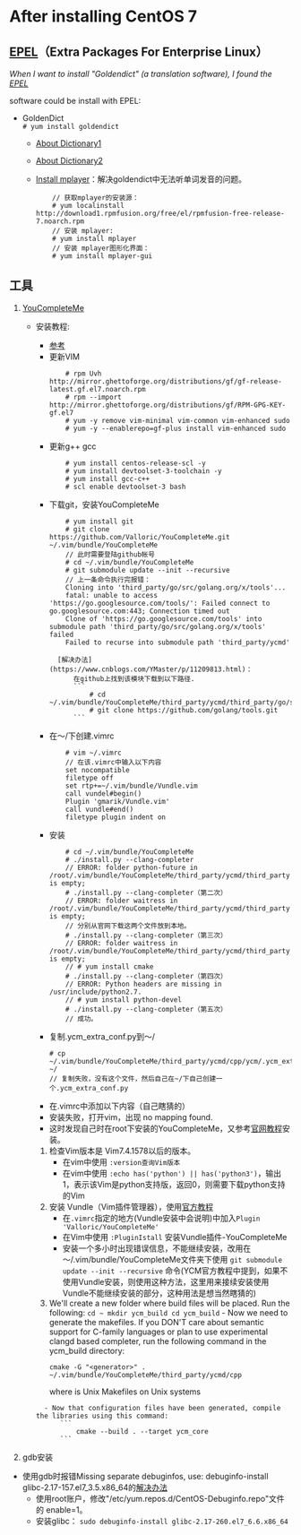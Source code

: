 # After installing CentOS 7

## [EPEL](https://fedoraproject.org/wiki/EPEL)（Extra Packages For Enterprise Linux）
*When I want to install "Goldendict" (a translation software), I found the [EPEL](https://fedoraproject.org/wiki/EPEL)*

software could be install with EPEL:
- GoldenDict  
    ``` # yum install goldendict ```  
    - [About Dictionary1](http://blog.sina.com.cn/s/blog_933b54980102x6hr.html)  
    - [About Dictionary2](https://forum.ubuntu.org.cn/viewtopic.php?f=95&t=265588)
    - [Install mplayer](https://baijiahao.baidu.com/s?id=1598526149664765152&wfr=spider&for=pc)：解决goldendict中无法听单词发音的问题。
    
        ``` 
            // 获取mplayer的安装源：
            # yum localinstall http://download1.rpmfusion.org/free/el/rpmfusion-free-release-7.noarch.rpm
            // 安装 mplayer:
            # yum install mplayer
            // 安装 mplayer图形化界面：
            # yum install mplayer-gui
        ```
## 工具
1. [YouCompleteMe](https://github.com/ycm-core/YouCompleteMe)
    - 安装教程:
        - [参考](https://blog.csdn.net/fakine/article/details/91306166)
        - 更新VIM
            ``` 
                # rpm Uvh http://mirror.ghettoforge.org/distributions/gf/gf-release-latest.gf.el7.noarch.rpm
                # rpm --import http://mirror.ghettoforge.org/distributions/gf/RPM-GPG-KEY-gf.el7
                # yum -y remove vim-minimal vim-common vim-enhanced sudo
                # yum -y --enablerepo=gf-plus install vim-enhanced sudo
            ```
        - 更新g++ gcc
            ```
                # yum install centos-release-scl -y
                # yum install devtoolset-3-toolchain -y
                # yum install gcc-c++
                # scl enable devtoolset-3 bash
            ```
        - 下载git，安装YouCompleteMe
            ```
                # yum install git
                # git clone https://github.com/Valloric/YouCompleteMe.git ~/.vim/bundle/YouCompleteMe
                // 此时需要登陆github帐号
                # cd ~/.vim/bundle/YouCompleteMe
                # git submodule update --init --recursive
                // 上一条命令执行完报错：
                Cloning into 'third_party/go/src/golang.org/x/tools'...
                fatal: unable to access 'https://go.googlesource.com/tools/': Failed connect to go.googlesource.com:443; Connection timed out
                Clone of 'https://go.googlesource.com/tools' into submodule path 'third_party/go/src/golang.org/x/tools' failed
                Failed to recurse into submodule path 'third_party/ycmd'
            ```
                [解决办法](https://www.cnblogs.com/YMaster/p/11209813.html)：
                    在github上找到该模块下载到以下路径.                  
                    ```
                        # cd ~/.vim/bundle/YouCompleteMe/third_party/ycmd/third_party/go/src/golang.org/x
                        # git clone https://github.com/golang/tools.git
                    ```
       - 在～/下创建.vimrc
            ```
                # vim ~/.vimrc
                // 在该.vimrc中输入以下内容
                set nocompatible
                filetype off
                set rtp+=~/.vim/bundle/Vundle.vim
                call vundel#begin()
                Plugin 'gmarik/Vundle.vim'
                call vundle#end()
                filetype plugin indent on
            ```
        - 安装
            ```
                # cd ~/.vim/bundle/YouCompleteMe
                # ./install.py --clang-completer
                // ERROR: folder python-future in /root/.vim/bundle/YouCompleteMe/third_party/ycmd/third_party is empty;
                # ./install.py --clang-completer（第二次）
                // ERROR: folder waitress in /root/.vim/bundle/YouCompleteMe/third_party/ycmd/third_party is empty; 
                // 分别从官网下载这两个文件放到本地。
                # ./install.py --clang-completer（第三次）
                // ERROR: folder waitress in /root/.vim/bundle/YouCompleteMe/third_party/ycmd/third_party is empty;
                // # yum install cmake
                # ./install.py --clang-completer（第四次）
                // ERROR: Python headers are missing in /usr/include/python2.7.
                // # yum install python-devel
                # ./install.py --clang-completer（第五次）
                // 成功。
           ```
       - 复制.ycm_extra_conf.py到～/
            ```
            # cp ~/.vim/bundle/YouCompleteMe/third_party/ycmd/cpp/ycm/.ycm_extra_conf.py ~/
            // 复制失败，没有这个文件，然后自己在~/下自己创建一个.ycm_extra_conf.py
            ```
       - 在.vimrc中添加以下内容（自己瞎猜的）
       - 安装失败，打开vim，出现 no mapping found.
       - 这时发现自己时在root下安装的YouCompleteMe，又参考[官网教程](https://github.com/ycm-core/YouCompleteMe#full-installation-guide)安装。
        1. 检查Vim版本是 Vim7.4.1578以后的版本。 
           - 在vim中使用 `:version查询Vim版本`
           - 在vim中使用 `:echo has('python') || has('python3')`，输出1，表示该Vim是python支持版，返回0，则需要下载python支持的Vim
        2. 安装 Vundle（Vim插件管理器），使用[官方教程](https://github.com/VundleVim/Vundle.vim#about)
           - 在`.vimrc`指定的地方(Vundle安装中会说明)中加入`Plugin 'Valloric/YouCompleteMe'`
           - 在Vim中使用 `:PluginIstall` 安装Vundle插件-YouCompleteMe
           - 安装一个多小时出现错误信息，不能继续安装，改用在～/.vim/bundle/YouCompleteMe文件夹下使用 `git submodule update --init --recursive` 命令(YCM官方教程中提到，如果不使用Vundle安装，则使用这种方法，这里用来接续安装使用Vundle不能继续安装的部分，这种用法是想当然瞎猜的)
        3.    We'll create a new folder where build files will be placed. Run the following:
            ```
                cd ~
                mkdir ycm_build
                cd ycm_build
            ```
            - Now we need to generate the makefiles. If you DON'T care about semantic support for C-family languages or plan to use experimental clangd based completer, run the following command in the ycm_build directory:
                ```
                cmake -G "<generator>" . ~/.vim/bundle/YouCompleteMe/third_party/ycmd/cpp
                ```
                where <generator> is Unix Makefiles on Unix systems   
                
            - Now that configuration files have been generated, compile the libraries using this command:
                ```
                    cmake --build . --target ycm_core
                ```

        
        
2. gdb安装
- 使用gdb时报错Missing separate debuginfos, use: debuginfo-install glibc-2.17-157.el7_3.5.x86_64的[解决办法](https://blog.51cto.com/thinklili/2287379)
    - 使用root账户，修改"/etc/yum.repos.d/CentOS-Debuginfo.repo"文件的 enable=1。 
    - 安装glibc：
            ```sudo debuginfo-install glibc-2.17-260.el7_6.6.x86_64```



